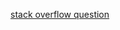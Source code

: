 [stack overflow question](https://stackoverflow.com/questions/78806902/why-does-nesting-pager2s-list-get-stuck-in-resume)

